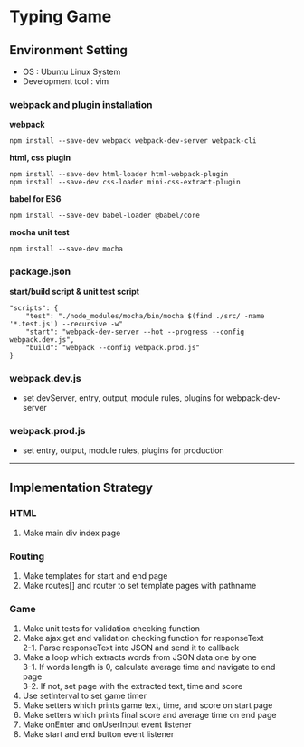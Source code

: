 # Typing Game

## Environment Setting
- OS : Ubuntu Linux System
- Development tool : vim

### webpack and plugin installation
**webpack**
```
npm install --save-dev webpack webpack-dev-server webpack-cli
```
**html, css plugin**
```
npm install --save-dev html-loader html-webpack-plugin
npm install --save-dev css-loader mini-css-extract-plugin
```
**babel for ES6**
```
npm install --save-dev babel-loader @babel/core
```
**mocha unit test**
```
npm install --save-dev mocha
```  

### package.json
**start/build script & unit test script**
```
"scripts": {
    "test": "./node_modules/mocha/bin/mocha $(find ./src/ -name '*.test.js') --recursive -w"
    "start": "webpack-dev-server --hot --progress --config webpack.dev.js",
    "build": "webpack --config webpack.prod.js"
}
```

### webpack.dev.js
- set devServer, entry, output, module rules, plugins for webpack-dev-server

### webpack.prod.js
- set entry, output, module rules, plugins for production

---
## Implementation Strategy
### HTML
1. Make main div index page

### Routing
1. Make templates for start and end page
2. Make routes[] and router to set template pages with pathname

### Game
1. Make unit tests for validation checking function
2. Make ajax.get and validation checking function for responseText  
  2-1. Parse responseText into JSON and send it to callback  
3. Make a loop which extracts words from JSON data one by one  
  3-1. If words length is 0, calculate average time and navigate to end page  
  3-2. If not, set page with the extracted text, time and score  
4. Use setInterval to set game timer
5. Make setters which prints game text, time, and score on start page
6. Make setters which prints final score and average time on end page
7. Make onEnter and onUserInput event listener
8. Make start and end button event listener
